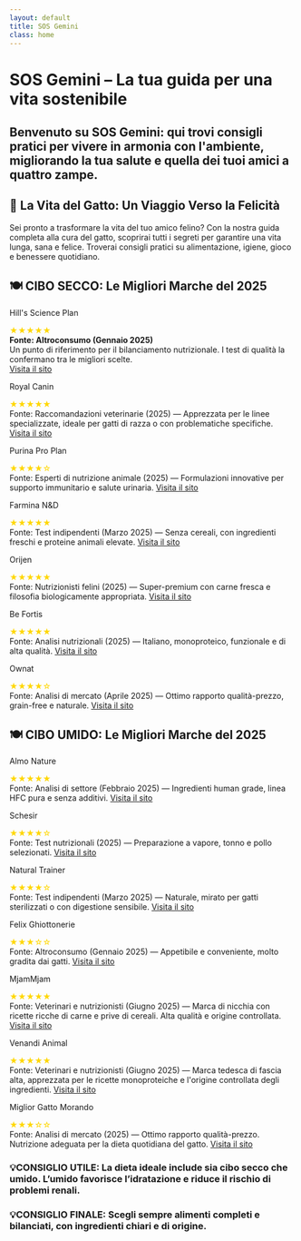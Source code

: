 ```yaml
---
layout: default
title: SOS Gemini
class: home
---
```


<div class="post-container">
  <!-- 📝 INTRODUZIONE -->
  
<div class="intro">
    <h1 class="main-title-centered">SOS Gemini – La tua guida per una vita sostenibile</h1>
    <h2 class="small-title">
      Benvenuto su SOS Gemini: qui trovi consigli pratici per vivere in armonia con l'ambiente, migliorando la tua salute e quella dei tuoi amici a quattro zampe.
    </h2>
  </div>

  <!-- 🌿 CONSIGLI PRATICI -->
  <section class="eco-tips section-wrapper">
    <h2>🐾 La Vita del Gatto: Un Viaggio Verso la Felicità</h2>
    <p>
      Sei pronto a trasformare la vita del tuo amico felino? Con la nostra guida completa alla cura del gatto, scoprirai tutti i segreti per garantire una vita lunga, sana e felice. Troverai consigli pratici su alimentazione, igiene, gioco e benessere quotidiano.</p>

  </section>


 <!-- CIBO SECCO -->
<h2 class="small-title">🍽️ CIBO SECCO: Le Migliori Marche del 2025</h2>

  <!-- 🔲 GRIGLIA QUADRATI SECCO -->
  <div class="square-grid">
    


<div class="content-square">
  <p>Hill's Science Plan</p>
  <div class="rating-stars" aria-label="Valutazione: 5 su 5">
    <span style="color: gold;">★★★★★</span>
  </div>
  <div class="description">
    <strong>Fonte: Altroconsumo (Gennaio 2025)</strong><br /> Un punto di riferimento per il bilanciamento nutrizionale. I test di qualità la confermano tra le migliori scelte.<br /> 
    <a class="brand-name" href="https://www.hillspet.it/" target="_blank" rel="noopener">Visita il sito</a>
  </div>
</div>

<div class="content-square">
  <p>Royal Canin</p>
  <div class="rating-stars" aria-label="Valutazione: 5 su 5">
    <span style="color: gold;">★★★★★</span>
  </div>
  <div class="description">
    Fonte: Raccomandazioni veterinarie (2025) — Apprezzata per le linee specializzate, ideale per gatti di razza o con problematiche specifiche.
    <a class="brand-name" href="https://www.royalcanin.com/it" target="_blank" rel="noopener">Visita il sito</a>
  </div>
</div>

<div class="content-square">
  <p>Purina Pro Plan</p>
  <div class="rating-stars" aria-label="Valutazione: 4 su 5">
    <span style="color: gold;">★★★★☆</span>
  </div>
  <div class="description">
    Fonte: Esperti di nutrizione animale (2025) — Formulazioni innovative per supporto immunitario e salute urinaria.
    <a class="brand-name" href="https://www.purina.it/" target="_blank" rel="noopener">Visita il sito</a>
  </div>
</div>

<div class="content-square">
  <p>Farmina N&D</p>
  <div class="rating-stars" aria-label="Valutazione: 5 su 5">
    <span style="color: gold;">★★★★★</span>
  </div>
  <div class="description">
    Fonte: Test indipendenti (Marzo 2025) — Senza cereali, con ingredienti freschi e proteine animali elevate.
    <a class="brand-name" href="https://www.farmina.com/it/" target="_blank" rel="noopener">Visita il sito</a>
  </div>
</div>

<div class="content-square">
  <p>Orijen</p>
  <div class="rating-stars" aria-label="Valutazione: 5 su 5">
    <span style="color: gold;">★★★★★</span>
  </div>
  <div class="description">
    Fonte: Nutrizionisti felini (2025) — Super-premium con carne fresca e filosofia biologicamente appropriata.
    <a class="brand-name" href="https://www.orijen.ca/" target="_blank" rel="noopener">Visita il sito</a>
  </div>
</div>

<div class="content-square">
  <p>Be Fortis</p>
  <div class="rating-stars" aria-label="Valutazione: 5 su 5">
    <span style="color: gold;">★★★★★</span>
  </div>
  <div class="description">
    Fonte: Analisi nutrizionali (2025) — Italiano, monoproteico, funzionale e di alta qualità.
    <a class="brand-name" href="https://www.arcaplanet.it/s/?q=BeFortis+cat" target="_blank" rel="noopener">Visita il sito</a>
  </div>
</div>

<div class="content-square">
  <p>Ownat</p>
  <div class="rating-stars" aria-label="Valutazione: 4 su 5">
    <span style="color: gold;">★★★★☆</span>
  </div>
  <div class="description">
    Fonte: Analisi di mercato (Aprile 2025) — Ottimo rapporto qualità-prezzo, grain-free e naturale.
    <a class="brand-name" href="https://www.ownat.com/it/" target="_blank" rel="noopener">Visita il sito</a>
  </div>
</div>
</div> 

<!-- CIBO UMIDO -->
<h2 class="small-title"> 🍽️ CIBO UMIDO: Le Migliori Marche del 2025</h2> 

  <!-- 🔲 GRIGLIA QUADRATI SECCO -->
  <div class="square-grid">
    
   
<div class="content-square">
  <p>Almo Nature</p>
  <div class="rating-stars" aria-label="Valutazione: 5 su 5">
    <span style="color: gold;">★★★★★</span>
  </div>
  <div class="description">
    Fonte: Analisi di settore (Febbraio 2025) — Ingredienti human grade, linea HFC pura e senza additivi.
    <a class="brand-name" href="https://www.almonature.com/" target="_blank" rel="noopener">Visita il sito</a>
  </div>
</div>

<div class="content-square">
  <p>Schesir</p>
  <div class="rating-stars" aria-label="Valutazione: 4 su 5">
    <span style="color: gold;">★★★★☆</span>
  </div>
  <div class="description">
    Fonte: Test nutrizionali (2025) — Preparazione a vapore, tonno e pollo selezionati.
    <a class="brand-name" href="https://www.schesir.com/" target="_blank" rel="noopener">Visita il sito</a>
  </div>
</div>

<div class="content-square">
  <p>Natural Trainer</p>
  <div class="rating-stars" aria-label="Valutazione: 4 su 5">
    <span style="color: gold;">★★★★☆</span>
  </div>
  <div class="description">
    Fonte: Test indipendenti (Marzo 2025) — Naturale, mirato per gatti sterilizzati o con digestione sensibile.
    <a class="brand-name" href="https://www.trainer.eu/" target="_blank" rel="noopener">Visita il sito</a>
  </div>
</div>

<div class="content-square">
  <p>Felix Ghiottonerie</p>
  <div class="rating-stars" aria-label="Valutazione: 3 su 5">
    <span style="color: gold;">★★★☆☆</span>
  </div>
  <div class="description">
    Fonte: Altroconsumo (Gennaio 2025) — Appetibile e conveniente, molto gradita dai gatti.
    <a class="brand-name" href="https://www.purina.it/felix" target="_blank" rel="noopener">Visita il sito</a>
  </div>
</div>

<div class="content-square">
  <p>MjamMjam</p>
  <div class="rating-stars" aria-label="Valutazione: 5 su 5">
    <span style="color: gold;">★★★★★</span>
  </div>
  <div class="description">
    Fonte: Veterinari e nutrizionisti (Giugno 2025) — Marca di nicchia con ricette ricche di carne e prive di cereali. Alta qualità e origine controllata.
    <a class="brand-name" href="https://www.mjammjam.de/" target="_blank" rel="noopener">Visita il sito</a>
  </div>
</div>

<div class="content-square">
  <p>Venandi Animal</p>
  <div class="rating-stars" aria-label="Valutazione: 5 su 5">
    <span style="color: gold;">★★★★★</span>
  </div>
  <div class="description">
    Fonte: Veterinari e nutrizionisti (Giugno 2025) — Marca tedesca di fascia alta, apprezzata per le ricette monoproteiche e l'origine controllata degli ingredienti.
    <a class="brand-name" href="https://www.venandi-animal.de/" target="_blank" rel="noopener">Visita il sito</a>
  </div>
</div>

<div class="content-square">
  <p>Miglior Gatto Morando</p>
  <div class="rating-stars" aria-label="Valutazione: 3 su 5">
    <span style="color: gold;">★★★☆☆</span>
  </div>
  <div class="description">
    Fonte: Analisi di mercato (2025) — Ottimo rapporto qualità-prezzo. Nutrizione adeguata per la dieta quotidiana del gatto.
    <a class="brand-name" href="https://www.morando.it/" target="_blank" rel="noopener">Visita il sito</a>
  </div>
</div>
  </div>
</div>


  <h3 class="small-title">💡CONSIGLIO UTILE: La dieta ideale include sia cibo secco che umido. L’umido favorisce l’idratazione e riduce il rischio di problemi renali.</h3> 
  
 <h3 class="small-title">💡CONSIGLIO FINALE: Scegli sempre alimenti completi e bilanciati, con ingredienti chiari e di origine.</h3>
